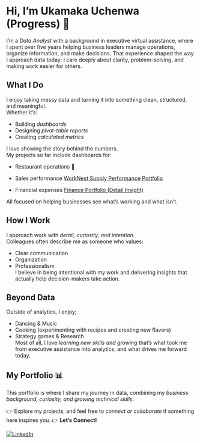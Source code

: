 # Hi, I’m Ukamaka Uchenwa (Progress) 👋  

I’m a *Data Analyst* with a background in executive virtual assistance, where I spent over five years helping business leaders manage operations, organize information, and make decisions. That experience shaped the way I approach data today: I care deeply about clarity, problem-solving, and making work easier for others.  

##  What I Do 
I enjoy taking messy data and turning it into something clean, structured, and meaningful.  
Whether it’s:  
- Building *dashboards*  
- Designing *pivot-table reports*  
- Creating *calculated metrics*  

I love showing the story behind the numbers.  
My projects so far include dashboards for:  
- Restaurant operations 🍴  
-  Sales performance  [WorkNest Supply Performance Portfolio](https://github.com/progressuchenwa/WorkNest-Supply-Performance-Dashboard-by--progress)

- Financial expenses  [Finance Portfolio (Detail Insight)](https://github.com/progressuchenwa/Finance-expenses-dashboard-by-progress)
  
All focused on helping businesses see what’s working and what isn’t.  

## How I Work 
I approach work with *detail, curiosity, and intention*.  
Colleagues often describe me as someone who values:  
- Clear communication   
- Organization   
- Professionalism  
I believe in being intentional with my work and delivering insights that actually help decision-makers take action.  

## Beyond Data  
Outside of analytics, I enjoy;  
- Dancing & Music  
- Cooking (experimenting with recipes and creating new flavors)  
- Strategy games & Research  
Most of all, I love *learning new skills and growing* that’s what took me from executive assistance into analytics, and what drives me forward today.  

##  My Portfolio 📊 
This portfolio is where I share my journey in data, combining my *business background, curiosity, and growing technical skills*.  

👉 Explore my projects, and feel free to *connect or collaborate* if something here inspires you.
👉 **Let’s Connect!**

[![LinkedIn](https://img.shields.io/badge/LinkedIn-Connect-blue?style=for-the-badge&logo=linkedin)](https://www.linkedin.com/in/ukamaka/)
